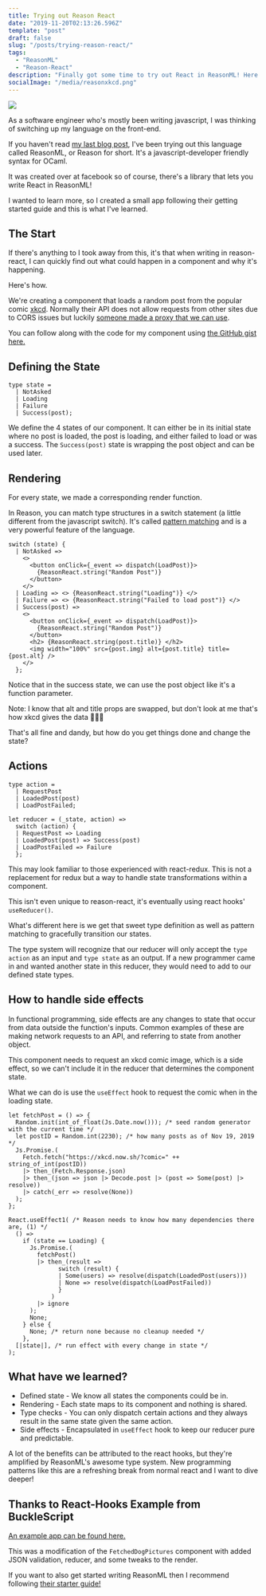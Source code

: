 ```yaml
---
title: Trying out Reason React
date: "2019-11-20T02:13:26.596Z"
template: "post"
draft: false
slug: "/posts/trying-reason-react/"
tags:
  - "ReasonML"
  - "Reason-React"
description: "Finally got some time to try out React in ReasonML! Here's what I've learned!"
socialImage: "/media/reasonxkcd.png"
---
```


![](/media/../public/media/reasonxkcd.png)

As a software engineer who's mostly been writing  javascript, I was thinking of switching up my language on the front-end.

If you haven't read [my last blog post](/posts/diving-into-reasonml-as-a-javascript-dev/), I've been trying out this language called ReasonML, or Reason for short. It's a javascript-developer friendly syntax for OCaml.

It was created over at facebook so of course, there's a library that lets you write React in ReasonML!

I wanted to learn more, so I created a small app following their getting started guide and this is what I've learned.

## The Start

If there's anything to I took away from this, it's that when writing in reason-react, I can quickly find out what could happen in a component and why it's happening.  

Here's how.

We're creating a component that loads a random post from the popular comic [xkcd](https://xkcd.com/). Normally their API does not allow requests from other sites due to CORS issues but luckily [someone made a proxy that we can use](https://github.com/mrmartineau/xkcd-api).

You can follow along with the code for my component using [the GitHub gist here.](https://gist.github.com/Abdisalan/b7f9ffc8bde730729865463b7d46ec6a)

## Defining the State

```reason
type state =
  | NotAsked
  | Loading
  | Failure
  | Success(post);
```

We define the 4 states of our component. It can either be in its initial state where no post is loaded, the post is loading, and either failed to load or was a success. The `Success(post)` state is wrapping the post object and can be used later.

## Rendering

For every state, we made a corresponding render function.

In Reason, you can match type structures in a switch statement (a little different from the javascript switch). It's called [pattern matching](https://reasonml.github.io/docs/en/pattern-matching) and is a very powerful feature of the language.

```reason
switch (state) {
  | NotAsked =>
    <>
      <button onClick={_event => dispatch(LoadPost)}>
        {ReasonReact.string("Random Post")}
      </button>
    </>
  | Loading => <> {ReasonReact.string("Loading")} </>
  | Failure => <> {ReasonReact.string("Failed to load post")} </>
  | Success(post) =>
    <>
      <button onClick={_event => dispatch(LoadPost)}>
        {ReasonReact.string("Random Post")}
      </button>
      <h2> {ReasonReact.string(post.title)} </h2>
      <img width="100%" src={post.img} alt={post.title} title={post.alt} />
    </>
  };
```

Notice that in the success state, we can use the post object like it's a function parameter.

Note: I know that alt and title props are swapped, but don't look at me that's how xkcd gives the data 🤷🏾‍♂️

That's all fine and dandy, but how do you get things done and change the state?

## Actions

```reason
type action =
  | RequestPost
  | LoadedPost(post)
  | LoadPostFailed;

let reducer = (_state, action) =>
  switch (action) {
  | RequestPost => Loading
  | LoadedPost(post) => Success(post)
  | LoadPostFailed => Failure
  };
```

This may look familiar to those experienced with react-redux. This is not a replacement for redux but a way to handle state transformations within a component.

This isn't even unique to reason-react, it's eventually using react hooks' `useReducer()`.

What's different here is we get that sweet type definition as well as pattern matching to gracefully transition our states.

The type system will recognize that our reducer will only accept the `type action` as an input and `type state` as an output. If a new programmer came in and wanted another state in this reducer, they would need to add to our defined state types.

## How to handle side effects

In functional programming, side effects are any changes to state that occur from data outside the function's inputs. Common examples of these are making network requests to an API, and referring to state from another object.

This component needs to request an xkcd comic image, which is a side effect, so we can't include it in the reducer that determines the component state.

What we can do is use the `useEffect` hook to request the comic when in the loading state.

```reason
let fetchPost = () => {
  Random.init(int_of_float(Js.Date.now())); /* seed random generator with the current time */
  let postID = Random.int(2230); /* how many posts as of Nov 19, 2019  */
  Js.Promise.(
    Fetch.fetch("https://xkcd.now.sh/?comic=" ++ string_of_int(postID))
    |> then_(Fetch.Response.json)
    |> then_(json => json |> Decode.post |> (post => Some(post) |> resolve))
    |> catch(_err => resolve(None))
  );
};

React.useEffect1( /* Reason needs to know how many dependencies there are, (1) */
  () =>
    if (state == Loading) {
      Js.Promise.(
        fetchPost()
        |> then_(result =>
              switch (result) {
              | Some(users) => resolve(dispatch(LoadedPost(users)))
              | None => resolve(dispatch(LoadPostFailed))
              }
            )
        |> ignore
      );
      None;
    } else {
      None; /* return none because no cleanup needed */
    },
  [|state|], /* run effect with every change in state */
);
```

## What have we learned?

- Defined state - We know all states the components could be in.
- Rendering - Each state maps to its component and nothing is shared.
- Type checks - You can only dispatch certain actions and they always result in the same state given the same action.
- Side effects - Encapsulated in `useEffect` hook to keep our reducer pure and predictable.

 A lot of the benefits can be attributed to the react hooks, but they're amplified by ReasonML's awesome type system. New programming patterns like this are a refreshing break from normal react and I want to dive deeper!

## Thanks to React-Hooks Example from BuckleScript

[An example app can be found here.](https://github.com/BuckleScript/bucklescript/tree/1cca292c2e24ae34abcc49b2bef33fd38bee36e8/jscomp/bsb/templates/react-hooks)

This was a modification of the `FetchedDogPictures` component with added JSON validation, reducer, and some tweaks to the render.

If you want to also get started writing ReasonML then I recommend following [their starter guide!](https://reasonml.github.io/docs/en/installation)
